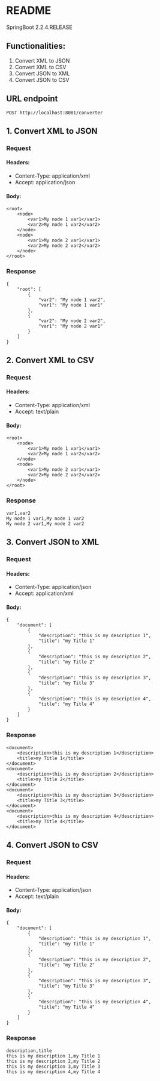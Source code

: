 # README #

SpringBoot 2.2.4.RELEASE

## Functionalities: ##

1.  Convert XML to JSON
2.  Convert XML to CSV
3.  Convert JSON to XML
4.  Convert JSON to CSV



## URL endpoint ##
```
POST http://localhost:8081/converter
```

## 1. Convert XML to JSON ##

### Request ###

#### Headers: ####

* Content-Type: application/xml
* Accept: application/json

#### Body: ####
```
<root>
	<node>
		<var1>My node 1 var1</var1>
		<var2>My node 1 var2</var2>
	</node>
	<node>
		<var1>My node 2 var1</var1>
		<var2>My node 2 var2</var2>
	</node>
</root>
```

### Response ###
```
{
    "root": [
        {
            "var2": "My node 1 var2",
            "var1": "My node 1 var1"
        },
        {
            "var2": "My node 2 var2",
            "var1": "My node 2 var1"
        }
    ]
}
```


## 2. Convert XML to CSV ##

### Request ###

#### Headers: ####

* Content-Type: application/xml
* Accept: text/plain

#### Body: ####
```
<root>
	<node>
		<var1>My node 1 var1</var1>
		<var2>My node 1 var2</var2>
	</node>
	<node>
		<var1>My node 2 var1</var1>
		<var2>My node 2 var2</var2>
	</node>
</root>
```

### Response ###
```
var1,var2
My node 1 var1,My node 1 var2
My node 2 var1,My node 2 var2
```

## 3. Convert JSON to XML ##

### Request ###

#### Headers: ####

* Content-Type: application/json
* Accept: application/xml

#### Body: ####
```
{
    "document": [
        {
            "description": "this is my description 1",
            "title": "my Title 1"
        },
        {
            "description": "this is my description 2",
            "title": "my Title 2"
        },
        {
            "description": "this is my description 3",
            "title": "my Title 3"
        },
        {
            "description": "this is my description 4",
            "title": "my Title 4"
        }
    ]
}
```

### Response ###
```
<document>
    <description>this is my description 1</description>
    <title>my Title 1</title>
</document>
<document>
    <description>this is my description 2</description>
    <title>my Title 2</title>
</document>
<document>
    <description>this is my description 3</description>
    <title>my Title 3</title>
</document>
<document>
    <description>this is my description 4</description>
    <title>my Title 4</title>
</document>
```


## 4. Convert JSON to CSV ##

### Request ###

#### Headers: ####

* Content-Type: application/json
* Accept: text/plain

#### Body: ####
```
{
    "document": [
        {
            "description": "this is my description 1",
            "title": "my Title 1"
        },
        {
            "description": "this is my description 2",
            "title": "my Title 2"
        },
        {
            "description": "this is my description 3",
            "title": "my Title 3"
        },
        {
            "description": "this is my description 4",
            "title": "my Title 4"
        }
    ]
}
```

### Response ###
```
description,title
this is my description 1,my Title 1
this is my description 2,my Title 2
this is my description 3,my Title 3
this is my description 4,my Title 4
```

